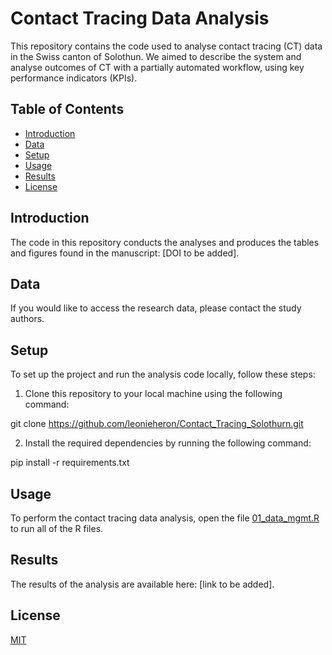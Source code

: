 # Contact Tracing Data Analysis

This repository contains the code used to analyse contact tracing (CT) data in the Swiss canton of Solothun. We aimed to describe the system and analyse outcomes of CT with a partially automated workflow, using key performance indicators (KPIs). 

## Table of Contents

- [Introduction](#introduction)
- [Data](#data)
- [Setup](#setup)
- [Usage](#usage)
- [Results](#results)
- [License](#license)

## Introduction

The code in this repository conducts the analyses and produces the tables and figures found in the manuscript: [DOI to be added].

## Data

If you would like to access the research data, please contact the study authors. 

## Setup

To set up the project and run the analysis code locally, follow these steps:

1. Clone this repository to your local machine using the following command:

git clone https://github.com/leonieheron/Contact_Tracing_Solothurn.git

2. Install the required dependencies by running the following command:

pip install -r requirements.txt

## Usage

To perform the contact tracing data analysis, open the file [01_data_mgmt.R](https://github.com/leonieheron/Contact_Tracing_Solothurn/blob/main/01_data_mgmt.R) to run all of the R files.

## Results

The results of the analysis are available here: [link to be added]. 

## License

[MIT](https://choosealicense.com/licenses/mit/)

